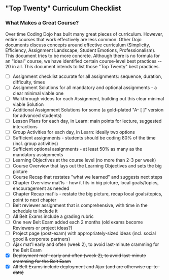 ## "Top Twenty" Curriculum Checklist
### What Makes a Great Course?
Over time Coding Dojo has built many great pieces of curriculum.  However, entire courses that work effectively are less common.  Other Dojo documents discuss concepts around effective curriculum (Simplicity, Efficiency, Assignment Landscape, Student Emotions, Professionalism).  This document tries to be more concrete.  Although there is no formula for an "ideal" course, we have identified certain course-level best practices -- 20 in all.  This document intends to list those "Top Twenty" best practices.  

- [ ] Assignment checklist accurate for all assignments: sequence, duration, difficulty, times
- [ ] Assignment Solutions for all mandatory and optional assignments - a clear minimal viable one
- [ ] Walkthrough videos for each Assignment, building out this clear minimal viable Solution
- [ ] Additional Assignment Solutions for some (a gold-plated "A- [ ]" version for advanced students)
- [ ] Lesson Plans for each day, in Learn: main points for lecture, suggested interactions
- [ ] Group Activities for each day, in Learn: ideally two options
- [ ] Sufficient assignments - students should be coding 80% of the time (incl. group activities)
- [ ] Sufficient optional assignments - at least 50% as many as the mandatory assignments
- [ ] Learning Objectives at the course level (no more than 2-3 per week)
- [ ] Course Overview that lays out the Learning Objectives and sets the big picture
- [ ] Course Recap that restates "what we learned" and suggests next steps
- [ ] Chapter Overview mat'ls - how it fits in big picture, local goals/topics, encouragement as needed
- [ ] Chapter Recap mat'ls - restate the big picture, recap local goals/topics, point to next chapter
- [ ] Belt reviewer assignment that is comprehensive, with time in the schedule to include it
- [ ] All Belt Exams include a grading rubric
- [ ] One new Belt Exam added each 2 months (old exams become Reviewers or project ideas?)
- [ ] Project page (post-exam) with appropriately-sized ideas (incl. social good & corporate partners)
- [ ] Ajax mat'l early and often (week 2), to avoid last-minute cramming for the Belt Exam
- [x] ~~Deployment mat'l early and often (week 2), to avoid last-minute cramming for the Belt Exam~~
- [x] ~~All Belt Exams include deployment and Ajax (and are otherwise up-to-date)~~
